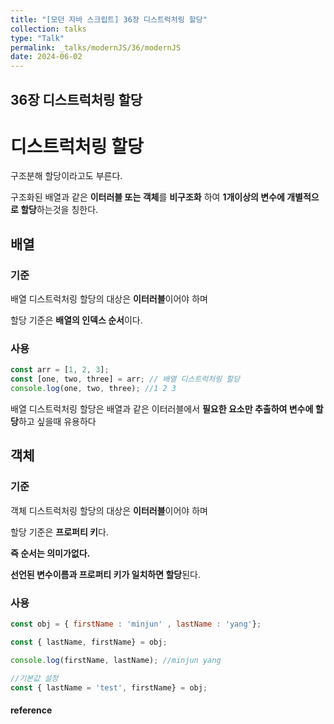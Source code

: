 ```yaml
---
title: "[모던 자바 스크립트] 36장 디스트럭처링 할당"
collection: talks
type: "Talk"
permalink: _talks/modernJS/36/modernJS
date: 2024-06-02
---
```


## 36장 디스트럭처링 할당

# 디스트럭처링 할당
구조분해 할당이라고도 부른다.

구조화된 배열과 같은 **이터러블 또는 객체**를 **비구조화** 하여 **1개이상의 변수에 개별적으로 할당**하는것을 칭한다.

## 배열
### 기준
배열 디스트럭처링 할당의 대상은 **이터러블**이어야 하며

할당 기준은 **배열의 인덱스 순서**이다.

### 사용
```javascript
const arr = [1, 2, 3];
const [one, two, three] = arr; // 배열 디스트럭처링 할당
console.log(one, two, three); //1 2 3
```

배열 디스트럭처링 할당은 배열과 같은 이터러블에서 **필요한 요소만 추출하여 변수에 할당**하고 싶을때 유용하다

## 객체
### 기준
객체 디스트럭처링 할당의 대상은 **이터러블**이어야 하며

할당 기준은 **프로퍼티 키**다.

**즉 순서는 의미가없다.**

**선언된 변수이름과 프로퍼티 키가 일치하면 할당**된다.

### 사용
```javascript
const obj = { firstName : 'minjun' , lastName : 'yang'};

const { lastName, firstName} = obj;

console.log(firstName, lastName); //minjun yang

//기본값 설정
const { lastName = 'test', firstName} = obj; 
```



#### reference

